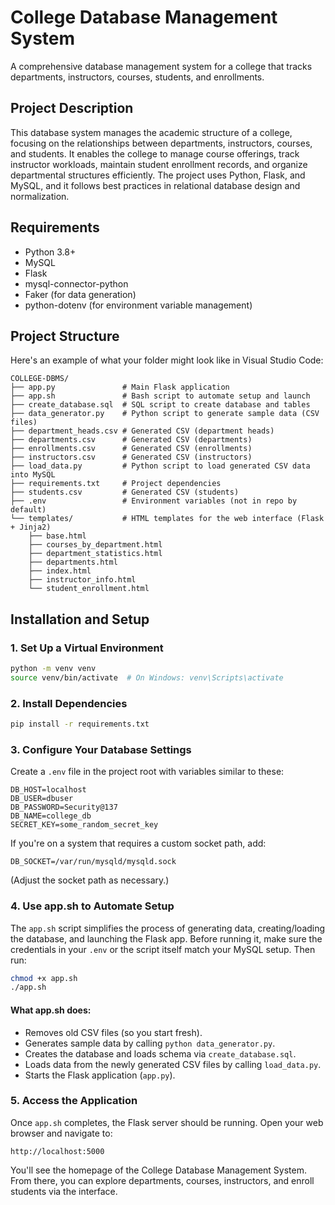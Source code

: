 # College Database Management System

A comprehensive database management system for a college that tracks departments, instructors, courses, students, and enrollments.

## Project Description

This database system manages the academic structure of a college, focusing on the relationships between departments, instructors, courses, and students. It enables the college to manage course offerings, track instructor workloads, maintain student enrollment records, and organize departmental structures efficiently. The project uses Python, Flask, and MySQL, and it follows best practices in relational database design and normalization.

## Requirements

- Python 3.8+
- MySQL
- Flask
- mysql-connector-python
- Faker (for data generation)
- python-dotenv (for environment variable management)

## Project Structure

Here's an example of what your folder might look like in Visual Studio Code:

```
COLLEGE-DBMS/
├── app.py               # Main Flask application
├── app.sh               # Bash script to automate setup and launch
├── create_database.sql  # SQL script to create database and tables
├── data_generator.py    # Python script to generate sample data (CSV files)
├── department_heads.csv # Generated CSV (department heads)
├── departments.csv      # Generated CSV (departments)
├── enrollments.csv      # Generated CSV (enrollments)
├── instructors.csv      # Generated CSV (instructors)
├── load_data.py         # Python script to load generated CSV data into MySQL
├── requirements.txt     # Project dependencies
├── students.csv         # Generated CSV (students)
├── .env                 # Environment variables (not in repo by default)
└── templates/           # HTML templates for the web interface (Flask + Jinja2)
    ├── base.html
    ├── courses_by_department.html
    ├── department_statistics.html
    ├── departments.html
    ├── index.html
    ├── instructor_info.html
    └── student_enrollment.html
```

## Installation and Setup

### 1. Set Up a Virtual Environment

```bash
python -m venv venv
source venv/bin/activate  # On Windows: venv\Scripts\activate
```

### 2. Install Dependencies

```bash
pip install -r requirements.txt
```

### 3. Configure Your Database Settings

Create a `.env` file in the project root with variables similar to these:

```
DB_HOST=localhost
DB_USER=dbuser
DB_PASSWORD=Security@137
DB_NAME=college_db
SECRET_KEY=some_random_secret_key
```

If you're on a system that requires a custom socket path, add:

```
DB_SOCKET=/var/run/mysqld/mysqld.sock
```

(Adjust the socket path as necessary.)

### 4. Use app.sh to Automate Setup

The `app.sh` script simplifies the process of generating data, creating/loading the database, and launching the Flask app. Before running it, make sure the credentials in your `.env` or the script itself match your MySQL setup. Then run:

```bash
chmod +x app.sh
./app.sh
```

#### What app.sh does:

- Removes old CSV files (so you start fresh).
- Generates sample data by calling `python data_generator.py`.
- Creates the database and loads schema via `create_database.sql`.
- Loads data from the newly generated CSV files by calling `load_data.py`.
- Starts the Flask application (`app.py`).

### 5. Access the Application

Once `app.sh` completes, the Flask server should be running. Open your web browser and navigate to:

```
http://localhost:5000
```

You'll see the homepage of the College Database Management System. From there, you can explore departments, courses, instructors, and enroll students via the interface.

